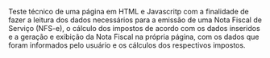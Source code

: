 Teste técnico de uma página em HTML e Javascritp com a finalidade de fazer a leitura dos dados necessários para a emissão de uma Nota Fiscal de Serviço (NFS-e), o cálculo dos impostos de acordo com os dados inseridos e a geração e exibição da Nota Fiscal na própria página, com os dados que foram informados pelo usuário e os cálculos dos respectivos impostos.
